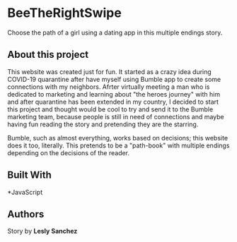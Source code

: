 # BeeTheRightSwipe
Choose the path of a girl using a dating app in this multiple endings story.


## About this project
This website was created just for fun. It started as a crazy idea during COVID-19 quarantine after have myself using Bumble app to create some connections with my neighbors. Afrter virtually meeting a man who is dedicated to marketing and learning about "the heroes journey" with him and after quarantine has been extended in my country, I decided to start this project and thought would be cool to try and send it to the Bumble marketing team, because people is still in need of connections and maybe having fun reading the story and pretending they are the starring.

Bumble, such as almost everything, works based on decisions; this website does it too, literally. This pretends to be a "path-book" with multiple endings depending on the decisions of the reader.

## Built With
*JavaScript

## Authors

Story by **Lesly Sanchez**
